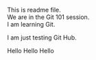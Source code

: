 This is readme file.\
We are in the Git 101 session.\
I am learning Git.

I am just testing Git Hub. 


Hello Hello Hello
